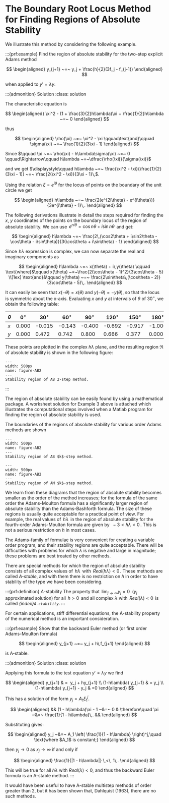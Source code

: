 # The Boundary Root Locus Method for Finding Regions of Absolute Stability

We illustrate this method by considering the following example.

:::{prf:example}
Find the region of absolute stability for the two-step explicit Adams
method 

$$
\begin{aligned}
        y_{j+1} ~=~ y_j + \frac{h}{2}(3f_j - f_{j-1})    
\end{aligned}
$$

 when applied to $y' = \lambda y$.

:::{admonition} Solution
:class: solution

The characteristic equation is 

$$
\begin{aligned}
        \xi^2 - (1 + \frac{3}{2}h\lambda)\xi + \frac{1}{2}h\lambda ~=~ 0    
\end{aligned}
$$

 thus 

$$
\begin{aligned}
        \rho(\xi) ~=~ \xi^2 - \xi
        \qquad\text{and}\qquad
        \sigma(\xi) ~=~ \frac{1}{2}(3\xi - 1)    
\end{aligned}
$$

 Since
$\qquad \pi ~=~ \rho(\xi) - h\lambda\sigma(\xi) ~=~ 0
    \qquad\Rightarrow\qquad
    h\lambda ~=~\dfrac{\rho(\xi)}{\sigma(\xi)}$

and we get
$\displaystyle\qquad h\lambda ~=~ \frac{\xi^2 - \xi}{\frac{1}{2}(3\xi - 1)} ~=~ \frac{2(\xi^2 - \xi)}{3\xi - 1}\,$.

Using the relation $\xi = e^{i\theta}$ for the locus of points on the
boundary of the unit circle we get 

$$
\begin{aligned}
        h\lambda ~=~ \frac{2(e^{2i\theta} - e^{i\theta})}{3e^{i\theta} - 1}\,.    
\end{aligned}
$$

 The following derivations illustrate in detail the steps
required for finding the $x$, $y$ coordinates of the points on the
boundary locus of the region of absolute stability. We can use
$\,e^{ni\theta} = \cos n\theta + i\sin n\theta\,$ and get:


$$
\begin{aligned}
        h\lambda ~=~ \frac{2\,(\cos2\theta + i\sin2\theta - \cos\theta - i\sin\theta)}{3(\cos\theta + i\sin\theta) - 1}    
\end{aligned}
$$

 Since $\,h\lambda$ expression is complex, we can now
separate the real and imaginary components as 


$$
\begin{aligned}
        h\lambda ~=~ x(\theta) + i\,y(\theta) \qquad
        \text{where}&\qquad x(\theta) ~=~\frac{2(\cos\theta - 1)^2}{3\cos\theta - 5}
        \\[1ex]
        \text{and}&\qquad y(\theta) ~=~ \frac{2\sin\theta\,(\cos\theta - 2)}{3\cos\theta - 5}\,.    
\end{aligned}
$$



It can easily be seen that $x(-\theta) = x(\theta)$ and
$y(-\theta) = -y(\theta)$, so that the locus is symmetric about the
x-axis. Evaluating $x$ and $y$ at intervals of $\theta$ of $30^{\circ}$,
we obtain the following table:


| $\theta$  | $0^{\circ}$  | $30^{\circ}$ | $60^{\circ}$  | $90^{\circ}$  | $120^{\circ}$ | $150^{\circ}$ | $180^{\circ}$ |
|---|---|---|---|---|---|---|---|
| $x$  | 0.000  | -0.015  | -0.143  | -0.400  | -0.692  | -0.917  | -1.000|
|$y$  | 0.000  | 0.472  | 0.742  | 0.800  | 0.666  | 0.377  | 0.000|


These points are plotted in the complex $h\lambda$ plane, and the
resulting region $\Re$ of absolute stability is shown in the following
figure:

```{figure} /images/06/fig-chap06-c5m39f1shade.svg
---
width: 500px
name: figure-AB2
---
Stability region of AB 2-step method.
```

:::

The region of absolute stability can be easily found by using a
mathematical package. A worksheet solution for Example 3 above is
attached which illustrates the computational steps involved when a
Matlab program for finding the region of absolute stability is used.

The boundaries of the regions of absolute stability for various order
Adams methods are shown 
```{figure} /images/06/fig-chap06-c5m39f2.svg
---
width: 500px
name: figure-AB2
---
Stability region of AB $k$-step method.
```

```{figure} /images/06/fig-chap06-c5m39f3.svg
---
width: 500px
name: figure-AB2
---
Stability region of AM $k$-step method.
```

We learn from these diagrams that the region of
absolute stability becomes smaller as the order of the method increases;
for the formula of the same order the Adams-Moulton formula has a
significantly larger region of absolute stability than the
Adams-Bashforth formula. The size of these regions is usually quite
acceptable for a practical point of view. For example, the real values
of $\,h\lambda\,$ in the region of absolute stability for the
fourth-order Adams-Moulton formula are given by $~-3 < h\lambda < 0\,$.
This is not a serious restriction on $h$ in most cases.

The Adams-family of formulae is very convenient for creating a variable
order program, and their stability regions are quite acceptable. There
will be difficulties with problems for which $\lambda$ is negative and
large in magnitude; these problems are best treated by other methods.

There are special methods for which the region of absolute stability
consists of all complex values of $\,h\lambda\,$ with
$\,Real(h\lambda) < 0\,$. These methods are called *A-stable*, and with
them there is no restriction on $h$ in order to have stability of the
type we have been considering.

:::{prf:definition} $A$-stability
The property that $\displaystyle\,\lim_{j \to \infty} y_j = 0\;$
($y_j\,$ approximated solution) for all $\,h>0\,$ and all complex
$\lambda$ with $\,Real(\lambda)<0\,$ is called *{index}`A-stability`*.
:::

For certain applications, stiff differential equations, the A-stability
property of the numerical method is an important consideration.

:::{prf:example}
Show that the backward Euler method (or first order Adams-Moulton
formula) 

$$
\begin{aligned}
        y_{j+1} ~=~ y_j + h\,f_{j+1}    
\end{aligned}
$$

 is A-stable.

:::{admonition} Solution
:class: solution

Applying this formula to the test equation $y' = \lambda y$ we find

$$
\begin{aligned}
y_{j+1} & =  y_j + hy_{j+1} \\
(1-h\lambda) y_{j+1} & = y_j \\
(1-h\lambda) y_{j+1} - y_j & =0
\end{aligned}
$$

This has a solution of the form $y_j = A_1\xi_1^j$. 

$$
\begin{aligned}
        && (1 - h\lambda)\xi - 1 ~&=~ 0
        & \therefore\quad \xi ~&=~ \frac{1}{1 - h\lambda}\,. &&    
\end{aligned}
$$

 Substituting gives: 

$$
\begin{aligned}
        y_j ~&=~ A_1 \left(
            \frac{1}{1 - h\lambda}
        \right)^j,\quad \text{where $A_1$ is constant;}    
\end{aligned}
$$

 then $y_j \to 0$ as $x_j \to \infty$ if and only if


$$
\begin{aligned}
        \frac{1}{|1 - h\lambda|} \,<\, 1\,.    
\end{aligned}
$$

 This will be true for all $h\lambda$ with
$Real(\lambda) < 0$, and thus the backward Euler formula is an A-stable
method.
:::

It would have been useful to have A-stable multistep methods of order
greater than 2, but it has been shown that, Dahlquist (1963), there are
no such methods.

